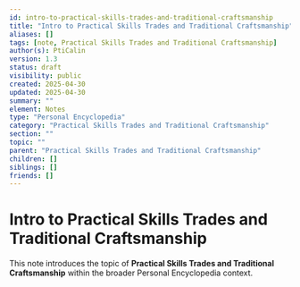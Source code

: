 ```yaml
---
id: intro-to-practical-skills-trades-and-traditional-craftsmanship
title: "Intro to Practical Skills Trades and Traditional Craftsmanship"
aliases: []
tags: [note, Practical Skills Trades and Traditional Craftsmanship]
author(s): PtiCalin
version: 1.3
status: draft
visibility: public
created: 2025-04-30
updated: 2025-04-30
summary: ""
element: Notes
type: "Personal Encyclopedia"
category: "Practical Skills Trades and Traditional Craftsmanship"
section: ""
topic: ""
parent: "Practical Skills Trades and Traditional Craftsmanship"
children: []
siblings: []
friends: []
---
```

# Intro to Practical Skills Trades and Traditional Craftsmanship

This note introduces the topic of **Practical Skills Trades and Traditional Craftsmanship** within the broader Personal Encyclopedia context.

